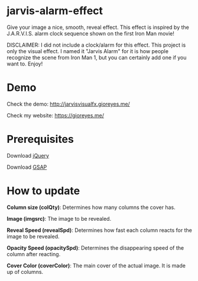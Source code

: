 # jarvis-alarm-effect
Give your image a nice, smooth, reveal effect. This effect is inspired by the J.A.R.V.I.S. alarm clock sequence shown on the first Iron Man movie! 

DISCLAIMER: I did not include a clock/alarm for this effect. This project is only the visual effect. I named it "Jarvis Alarm" for it is how people recognize the scene from Iron Man 1, but you can certainly add one if you want to. Enjoy!

# Demo #
Check the demo: http://jarvisvisualfx.gioreyes.me/

Check my website: https://gioreyes.me/

# Prerequisites #

Download [jQuery](https://jquery.com/download/)

Download [GSAP](https://greensock.com/)

# How to update #
**Column size (colQty)**: Determines how many columns the cover has.

**Image (imgsrc)**: The image to be revealed.

**Reveal Speed (revealSpd)**: Determines how fast each column reacts for the image to be revealed.

**Opacity Speed (opacitySpd)**: Determines the disappearing speed of the column after reacting. 

**Cover Color (coverColor)**: The main cover of the actual image. It is made up of columns.
